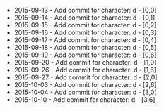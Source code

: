 - 2015-09-13 - Add commit for character: d - [0,0]
- 2015-09-14 - Add commit for character: d - [0,1]
- 2015-09-15 - Add commit for character: d - [0,2]
- 2015-09-16 - Add commit for character: d - [0,3]
- 2015-09-17 - Add commit for character: d - [0,4]
- 2015-09-18 - Add commit for character: d - [0,5]
- 2015-09-19 - Add commit for character: d - [0,6]
- 2015-09-20 - Add commit for character: d - [1,0]
- 2015-09-26 - Add commit for character: d - [1,6]
- 2015-09-27 - Add commit for character: d - [2,0]
- 2015-10-03 - Add commit for character: d - [2,6]
- 2015-10-04 - Add commit for character: d - [3,0]
- 2015-10-10 - Add commit for character: d - [3,6]
